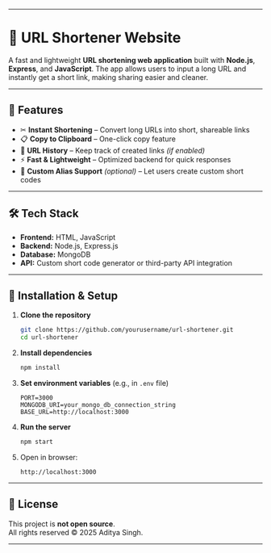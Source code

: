       
---

# 🔗 URL Shortener Website

A fast and lightweight **URL shortening web application** built with **Node.js**, **Express**, and **JavaScript**.
The app allows users to input a long URL and instantly get a short link, making sharing easier and cleaner.

---

## 🌟 Features

* ✂ **Instant Shortening** – Convert long URLs into short, shareable links
* 📋 **Copy to Clipboard** – One-click copy feature
* 📜 **URL History** – Keep track of created links *(if enabled)*
* ⚡ **Fast & Lightweight** – Optimized backend for quick responses
* 🔐 **Custom Alias Support** *(optional)* – Let users create custom short codes

---

## 🛠 Tech Stack

* **Frontend:** HTML, JavaScript
* **Backend:** Node.js, Express.js
* **Database:** MongoDB 
* **API:** Custom short code generator or third-party API integration

---

## 🚀 Installation & Setup

1. **Clone the repository**

   ```bash
   git clone https://github.com/yourusername/url-shortener.git
   cd url-shortener
   ```
2. **Install dependencies**

   ```bash
   npm install
   ```
3. **Set environment variables** (e.g., in `.env` file)

   ```env
   PORT=3000
   MONGODB_URI=your_mongo_db_connection_string
   BASE_URL=http://localhost:3000
   ```
4. **Run the server**

   ```bash
   npm start
   ```
5. Open in browser:

   ```
   http://localhost:3000
   ```


---

## 📜 License
This project is **not open source**.  
All rights reserved © 2025 Aditya Singh.  



---



